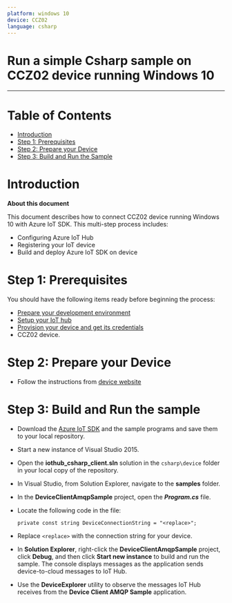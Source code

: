 ```yaml
---
platform: windows 10
device: CCZ02
language: csharp
---
```


Run a simple Csharp sample on CCZ02 device running Windows 10
===
---

# Table of Contents

-   [Introduction](#_Introduction)
-   [Step 1: Prerequisites](#Step_1:_Prerequisites)
-   [Step 2: Prepare your Device](#Step_２:_PrepareDevice)
-   [Step 3: Build and Run the Sample](#Step_3:_Build)

<a name="Introduction"></a>
# Introduction

**About this document**

This document describes how to connect CCZ02 device running Windows 10 with Azure IoT SDK. This multi-step process includes:

-   Configuring Azure IoT Hub
-   Registering your IoT device
-   Build and deploy Azure IoT SDK on device

<a name="Prerequisites"></a>
# Step 1: Prerequisites

You should have the following items ready before beginning the process:

-   [Prepare your development environment](https://catalog.azureiotsuite.com/docs?title=Azure/azure-iot-sdk-c/doc/devbox_setup)
-   [Setup your IoT hub](https://catalog.azureiotsuite.com/docs?title=Azure/azure-iot-device-ecosystem/setup_iothub)
-   [Provision your device and get its credentials](https://catalog.azureiotsuite.com/docs?title=Azure/azure-iot-device-ecosystem/manage_iot_hub)
-  CCZ02 device.

<a name="PrepareDevice"></a>
# Step 2: Prepare your Device

-   Follow the instructions from [device website](http://www.weibu.com/)

<a name="Build"></a>
# Step 3: Build and Run the sample

-   Download the [Azure IoT SDK](https://github.com/Azure/azure-iot-sdks) and the sample programs and save them to your local repository.
-   Start a new instance of Visual Studio 2015.
-   Open the **iothub_csharp_client.sln** solution in the `csharp\device` folder in your local copy of the repository.
-   In Visual Studio, from Solution Explorer, navigate to the **samples** folder.
-   In the **DeviceClientAmqpSample** project, open the ***Program.cs*** file.
-   Locate the following code in the file:

        private const string DeviceConnectionString = "<replace>";
        
-   Replace `<replace>` with the connection string for your device.
-   In **Solution Explorer**, right-click the **DeviceClientAmqpSample** project, click **Debug**, and then click **Start new instance** to build and run the sample. The console displays messages as the application sends device-to-cloud messages to IoT Hub.
-   Use the **DeviceExplorer** utility to observe the messages IoT Hub receives from the **Device Client AMQP Sample** application.


[setup-devbox-windows]: https://github.com/Azure/azure-iot-sdks/blob/master/c/doc/devbox_setup.md
[lnk-setup-iot-hub]: ../../setup_iothub.md
[lnk-manage-iot-hub]: ../../manage_iot_hub.md
